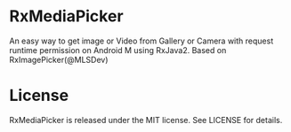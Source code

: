 # RxMediaPicker
An easy way to get image or Video from Gallery or Camera with request runtime permission on Android M using RxJava2. Based on RxImagePicker(@MLSDev)



# License
RxMediaPicker is released under the MIT license. See LICENSE for details.
